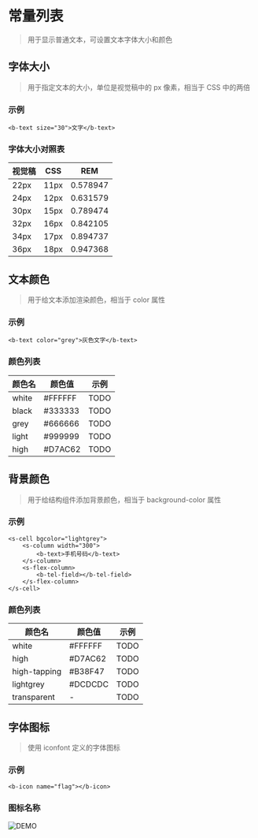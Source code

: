 # 常量列表
> 用于显示普通文本，可设置文本字体大小和颜色

## 字体大小
> 用于指定文本的大小，单位是视觉稿中的 px 像素，相当于 CSS 中的两倍

### 示例

```
<b-text size="30">文字</b-text>
```

### 字体大小对照表

 视觉稿 | CSS | REM 
--- | --- | ---
 22px | 11px | 0.578947 
 24px | 12px | 0.631579
 30px | 15px | 0.789474
 32px | 16px | 0.842105
 34px | 17px | 0.894737 
 36px | 18px | 0.947368

## 文本颜色
> 用于给文本添加渲染颜色，相当于 color 属性

### 示例

```
<b-text color="grey">灰色文字</b-text>
```

### 颜色列表

 颜色名 | 颜色值 | 示例 
--- | --- | ---
 white | #FFFFFF | TODO 
 black | #333333 | TODO
 grey | #666666 | TODO
 light | #999999 | TODO
 high | #D7AC62 | TODO 

## 背景颜色
> 用于给结构组件添加背景颜色，相当于 background-color 属性

### 示例

```
<s-cell bgcolor="lightgrey">
    <s-column width="300">
        <b-text>手机号码</b-text>
    </s-column>
    <s-flex-column>
        <b-tel-field></b-tel-field>
    </s-flex-column>
</s-cell>
```

### 颜色列表

 颜色名 | 颜色值 | 示例 
--- | --- | ---
 white | #FFFFFF | TODO 
 high | #D7AC62 | TODO
 high-tapping | #B38F47 | TODO
 lightgrey | #DCDCDC | TODO
 transparent | -| TODO 

## 字体图标
> 使用 iconfont 定义的字体图标

### 示例
```
<b-icon name="flag"></b-icon>
```

### 图标名称
![DEMO](https://ohc0dpsgs.qnssl.com/image/service/serviceBanner.jpg)